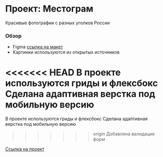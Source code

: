 # Проект: Местограм
Красивые фотографии с разных уголков России

### Обзор

* Figma <a href="https://www.figma.com/file/2cn9N9jSkmxD84oJik7xL7/JavaScript.-Sprint-4?node-id=0%3A1">ссылка на макет</a>
* Картинки используются из открытых источников

##
<<<<<<< HEAD
В проекте используются гриды и флексбокс<br>
Сделана адаптивная верстка под мобильную версию <br>
=======
В проекте используются гриды и флексбокс
Сделана адаптивная верстка под мобильную версию
>>>>>>> origin
Добавлена валидация форм

<a href="https://karpusharu.github.io/mesto/">Ссылка на проект</a>
